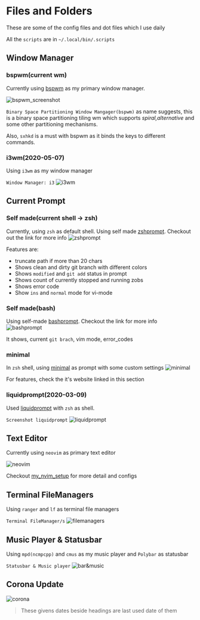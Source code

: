 # Files and Folders

These are some of the config files and dot files which I use daily

All the `scripts` are in `~/.local/bin/.scripts`

## Window Manager

### bspwm(current wm)
Currently using [bspwm](https://github.com/baskerville/bspwm) as my primary
window manager.

![bspwm_screenshot](.local/bin/screenshots/bspwm_ss.png)

`Binary Space Partitioning Window Mangager(bspwm)` as name suggests, this is
a binary space partitioning tiling wm which supports _spiral,alternative_ and
some other partitioning mechanisms.

Also, `sxhkd` is a must with bspwm as it binds the keys to different commands.

### i3wm(2020-05-07)
Using `i3wm` as my window manager

`Window Manager: i3`
![i3wm](.local/bin/screenshots/window_manageri3.png)


## Current Prompt

### Self made(current shell -> zsh)
Currently, using `zsh` as default shell. Using self made [zshprompt](https://github.com/coolabhays/my-config-files/blob/master/.zsh/current_prompt.zsh). Checkout out the link for more info
![zshprompt](.local/bin/screenshots/current_zsh_prompt.png)

Features are:
* truncate path if more than 20 chars
* Shows clean and dirty git branch with different colors
* Shows `modified` and `git add` status in prompt
* Shows count of currently stopped and running zobs
* Shows error code
* Show `ins` and `normal` mode for vi-mode

### Self made(bash)
Using self-made [bashprompt](https://github.com/coolabhays/my-config-files/blob/master/.bashrc). Checkout the link for more info
![bashprompt](.local/bin/screenshots/bashprompt.png)

It shows, current `git brach`, vim mode, error_codes


### minimal
In `zsh` shell, using [minimal](https://github.com/subnixr/minimal) as prompt with some custom settings
![minimal](.local/bin/screenshots/minimal_zsh.png)

For features, check the it's website linked in this section


### liquidprompt(2020-03-09)

Used [liquidprompt](https://github.com/nojhan/liquidprompt) with `zsh` as shell.

`Screenshot liquidprompt`
![liquidprompt](.local/bin/screenshots/liquidpromptss.png)


## Text Editor

Currently using `neovim` as primary text editor

![neovim](.local/bin/screenshots/nvim_setup1.png)

Checkout [my_nvim_setup](https://github.com/coolabhays/nvim) for more detail and configs


## Terminal FileManagers
Using `ranger` and `lf` as terminal file managers

`Terminal FileManager/s`
![filemanagers](.local/bin/screenshots/filemangers_term.png)


## Music Player & Statusbar
Using `mpd(ncmpcpp)` and `cmus` as my music player and `Polybar` as statusbar

`Statusbar & Music player`
![bar&music](.local/bin/screenshots/ncmpcpp&polybar.png)

## Corona Update
![corona](.local/bin/screenshots/corona_check.png)

> These givens dates beside headings are last used date of them
